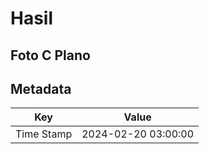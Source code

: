 # Hasil

## Foto C Plano


## Metadata

| Key        | Value               |
| ---------- | ------------------- |
| Time Stamp | 2024-02-20 03:00:00 |



